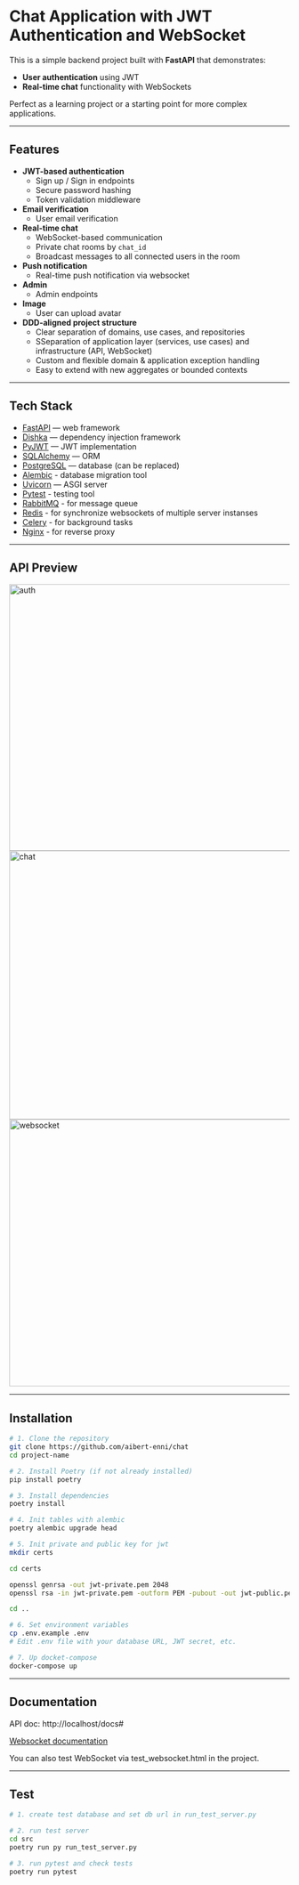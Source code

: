 # Chat Application with JWT Authentication and WebSocket

This is a simple backend project built with **FastAPI** that demonstrates:
- **User authentication** using JWT
- **Real-time chat** functionality with WebSockets

Perfect as a learning project or a starting point for more complex applications.

---

## Features

- **JWT-based authentication**
  - Sign up / Sign in endpoints
  - Secure password hashing
  - Token validation middleware
- **Email verification**
  - User email verification
- **Real-time chat**
  - WebSocket-based communication
  - Private chat rooms by `chat_id`
  - Broadcast messages to all connected users in the room
- **Push notification**
  - Real-time push notification via websocket
- **Admin**
  - Admin endpoints
- **Image**
  - User can upload avatar
- **DDD-aligned project structure**
  - Clear separation of domains, use cases, and repositories
  - SSeparation of application layer (services, use cases) and infrastructure (API, WebSocket)
  - Custom and flexible domain & application exception handling
  - Easy to extend with new aggregates or bounded contexts

---

## Tech Stack

- [FastAPI](https://fastapi.tiangolo.com/) — web framework
- [Dishka](https://github.com/reagento/dishka) — dependency injection framework
- [PyJWT](https://pyjwt.readthedocs.io/) — JWT implementation
- [SQLAlchemy](https://www.sqlalchemy.org/) — ORM
- [PostgreSQL](https://www.postgresql.org/) — database (can be replaced)
- [Alembic](https://alembic.sqlalchemy.org/) - database migration tool
- [Uvicorn](https://www.uvicorn.org/) — ASGI server
- [Pytest](https://docs.pytest.org/en/stable/) - testing tool
- [RabbitMQ](https://www.rabbitmq.com/) - for message queue
- [Redis](https://redis.io/) - for synchronize websockets of multiple server instanses 
- [Celery](https://docs.celeryq.dev/en/stable/) - for background tasks
- [Nginx](https://nginx.org/) - for reverse proxy
---

## API Preview
<img width="960" height="479" alt="auth" src="https://github.com/user-attachments/assets/63e755bf-172a-4180-bfa0-0b66f4b77cff" />
<img width="960" height="483" alt="chat" src="https://github.com/user-attachments/assets/3dc414b8-8f41-448a-a242-5aa7d26eff2c" />
<img width="960" height="480" alt="websocket" src="https://github.com/user-attachments/assets/9752a546-9053-4f0c-9801-9437256b7676" />

---

## Installation

```bash
# 1. Clone the repository
git clone https://github.com/aibert-enni/chat
cd project-name

# 2. Install Poetry (if not already installed)
pip install poetry

# 3. Install dependencies
poetry install

# 4. Init tables with alembic
poetry alembic upgrade head

# 5. Init private and public key for jwt
mkdir certs

cd certs

openssl genrsa -out jwt-private.pem 2048
openssl rsa -in jwt-private.pem -outform PEM -pubout -out jwt-public.pem 

cd ..

# 6. Set environment variables
cp .env.example .env
# Edit .env file with your database URL, JWT secret, etc.

# 7. Up docket-compose
docker-compose up
```

---

## Documentation

API doc: http://localhost/docs#

[Websocket documentation](docs/WEBSOCKET_API.md)

You can also test WebSocket via test_websocket.html in the project.

---
## Test
```bash
# 1. create test database and set db url in run_test_server.py

# 2. run test server
cd src
poetry run py run_test_server.py

# 3. run pytest and check tests
poetry run pytest
```
